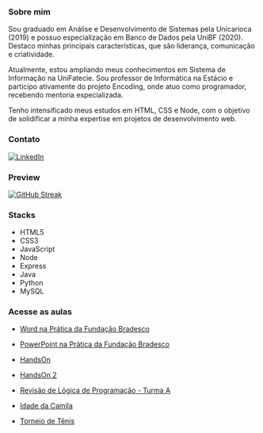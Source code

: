 ### Sobre mim

Sou graduado em Análise e Desenvolvimento de Sistemas pela Unicarioca (2019) e possuo especialização em Banco de Dados pela UniBF (2020). Destaco minhas principais características, que são liderança, comunicação e criatividade. 

Atualmente, estou ampliando meus conhecimentos em Sistema de Informação na UniFatecie. Sou professor de Informática na Estácio e participo ativamente do projeto Encoding, onde atuo como programador, recebendo mentoria especializada. 

Tenho intensificado meus estudos em HTML, CSS e Node, com o objetivo de solidificar a minha expertise em projetos de desenvolvimento web.

### Contato
[![LinkedIn](https://img.shields.io/badge/LinkedIn-000?style=for-the-badge&logo=linkedin&logoColor=0E76A8)](https://www.linkedin.com/in/nascimentof/)

### Preview

[![GitHub Streak](https://streak-stats.demolab.com/?user=f5-nascimento&theme=dark&background=000&border=30A3DC&dates=FFF)](https://git.io/streak-stats)

### Stacks

- HTML5
- CSS3
- JavaScript
- Node
- Express
- Java
- Python
- MySQL

### Acesse as aulas

- [Word na Prática da Fundação Bradesco](https://www.notion.so/profnascimentof/WORD-NA-PR-TICA-fa63e22ca3bb418e8926f831b5b04368)

- [PowerPoint na Prática da Fundação Bradesco](https://profnascimentof.notion.site/POWERPOINT-NA-PR-TICA-4447006d82ad41dd9944056814f48441?pvs=25)

- [HandsOn](https://forms.gle/H29evbdTirfu7c5F6)

- [HandsOn 2](https://forms.gle/rEygCxq1WT8HTj168)

- [Revisão de Lógica de Programação - Turma A](https://drive.google.com/file/d/1VkyRpUffZ6NNvUFr6K0GqmMbHBghRUk4/view?usp=sharing)
- [Idade da Camila](https://olimpiada.ic.unicamp.br/pratique/pj/2021/f1/idade/)
- [Torneio de Tênis](https://olimpiada.ic.unicamp.br/pratique/pj/2021/f1/torneio/)







